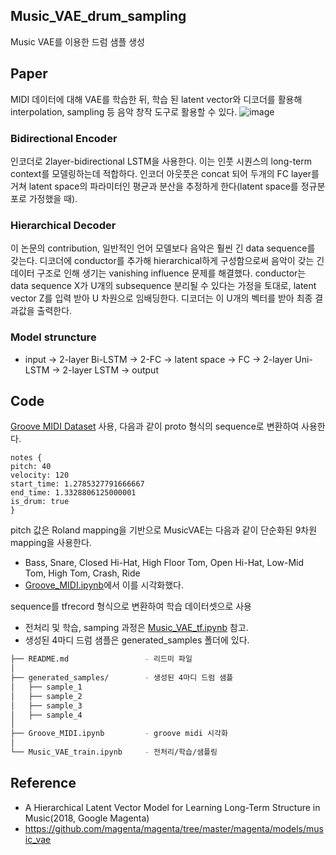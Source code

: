 ## Music_VAE_drum_sampling
Music VAE를 이용한 드럼 샘플 생성  

  
  
## Paper
MIDI 데이터에 대해 VAE를 학습한 뒤, 학습 된 latent vector와 디코더를 활용해 interpolation, sampling 등 음악 창작 도구로 활용할 수 있다. 
![image](https://user-images.githubusercontent.com/52783941/108681280-53d1b900-7532-11eb-9ecc-15d98a323fb6.png)

### Bidirectional Encoder
인코더로 2layer-bidirectional LSTM을 사용한다. 이는 인풋 시퀀스의 long-term context를 모델링하는데 적합하다. 인코더 아웃풋은 concat 되어 두개의 FC layer를 거쳐 latent space의 파라미터인 평균과 분산을 추정하게 한다(latent space를 정규분포로 가정했을 때).

### Hierarchical Decoder
이 논문의 contribution, 일반적인 언어 모델보다 음악은 훨씬 긴 data sequence를 갖는다. 디코더에 conductor를 추가해 hierarchical하게 구성함으로써 음악이 갖는 긴 데이터 구조로 인해 생기는 vanishing influence 문제를 해결했다. conductor는 data sequence X가 U개의 subsequence 분리될 수 있다는 가정을 토대로, latent vector Z를 입력 받아 U 차원으로 임배딩한다. 디코더는 이 U개의 벡터를 받아 최종 결과값을 출력한다.

### Model struncture
- input → 2-layer Bi-LSTM → 2-FC → latent space → FC → 2-layer Uni-LSTM → 2-layer LSTM → output  

  
  
  
## Code
[Groove MIDI Dataset](https://magenta.tensorflow.org/datasets/groove) 사용, 다음과 같이 proto 형식의 sequence로 변환하여 사용한다.  

    notes {
    pitch: 40
    velocity: 120
    start_time: 1.2785327791666667
    end_time: 1.3328806125000001
    is_drum: true
    }

pitch 값은 Roland mapping을 기반으로 MusicVAE는 다음과 같이 단순화된 9차원 mapping을 사용한다.
- Bass, Snare, Closed Hi-Hat, High Floor Tom, Open Hi-Hat, Low-Mid Tom, High Tom, Crash, Ride 
- [Groove_MIDI.ipynb](https://github.com/HyunLee103/Music_VAE_drum_sampling/blob/main/Groove_MIDI.ipynb)에서 이를 시각화했다.

sequence를 tfrecord 형식으로 변환하여 학습 데이터셋으로 사용
* 전처리 및 학습, samping 과정은 [Music_VAE_tf.ipynb](https://github.com/HyunLee103/Music_VAE_drum_sampling/blob/main/Music_VAE_train.ipynb) 참고.
* 생성된 4마디 드럼 샘플은 generated_samples 폴더에 있다.


```bash
├── README.md                 - 리드미 파일
│
├── generated_samples/        - 생성된 4마디 드럼 샘플
│   ├── sample_1              
│   ├── sample_2             
│   ├── sample_3              
│   ├── sample_4
│
├── Groove_MIDI.ipynb         - groove midi 시각화
│
└── Music_VAE_train.ipynb     - 전처리/학습/샘플링

``` 
  
  



  
  
## Reference
- A Hierarchical Latent Vector Model for Learning Long-Term Structure in Music(2018, Google Magenta)
- https://github.com/magenta/magenta/tree/master/magenta/models/music_vae
